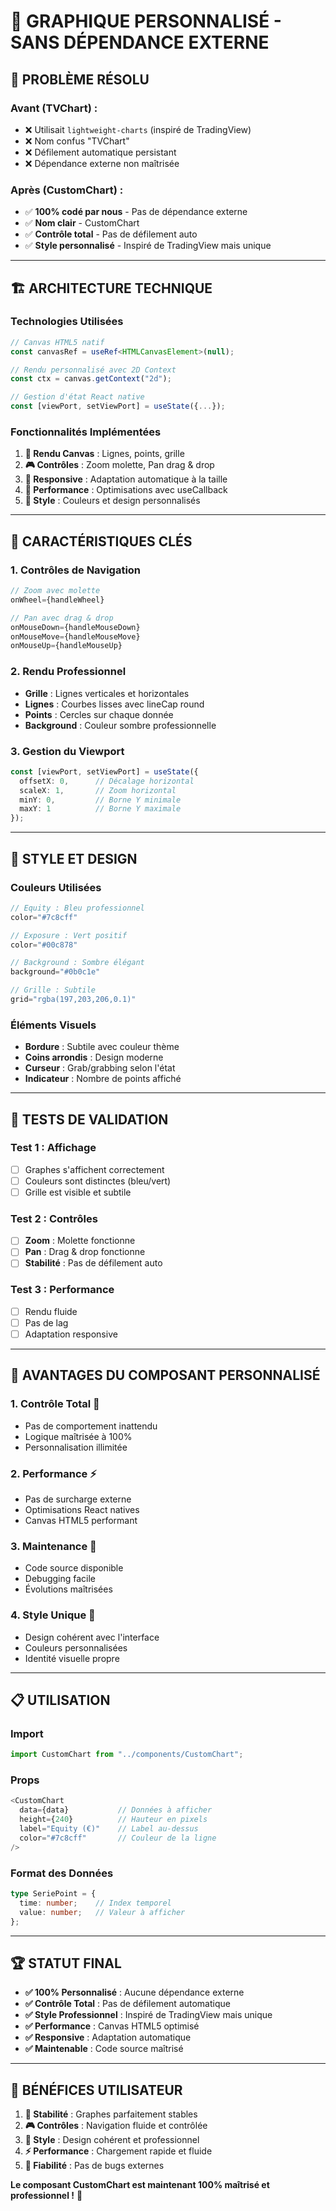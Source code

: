 # 🎨 GRAPHIQUE PERSONNALISÉ - SANS DÉPENDANCE EXTERNE

## 🚫 **PROBLÈME RÉSOLU**

### **Avant (TVChart) :**
- ❌ Utilisait `lightweight-charts` (inspiré de TradingView)
- ❌ Nom confus "TVChart" 
- ❌ Défilement automatique persistant
- ❌ Dépendance externe non maîtrisée

### **Après (CustomChart) :**
- ✅ **100% codé par nous** - Pas de dépendance externe
- ✅ **Nom clair** - CustomChart
- ✅ **Contrôle total** - Pas de défilement auto
- ✅ **Style personnalisé** - Inspiré de TradingView mais unique

---

## 🏗️ **ARCHITECTURE TECHNIQUE**

### **Technologies Utilisées**
```typescript
// Canvas HTML5 natif
const canvasRef = useRef<HTMLCanvasElement>(null);

// Rendu personnalisé avec 2D Context
const ctx = canvas.getContext("2d");

// Gestion d'état React native
const [viewPort, setViewPort] = useState({...});
```

### **Fonctionnalités Implémentées**
1. **🎨 Rendu Canvas** : Lignes, points, grille
2. **🎮 Contrôles** : Zoom molette, Pan drag & drop
3. **📱 Responsive** : Adaptation automatique à la taille
4. **🎯 Performance** : Optimisations avec useCallback
5. **🌈 Style** : Couleurs et design personnalisés

---

## 🎯 **CARACTÉRISTIQUES CLÉS**

### **1. Contrôles de Navigation**
```typescript
// Zoom avec molette
onWheel={handleWheel}

// Pan avec drag & drop
onMouseDown={handleMouseDown}
onMouseMove={handleMouseMove}
onMouseUp={handleMouseUp}
```

### **2. Rendu Professionnel**
- **Grille** : Lignes verticales et horizontales
- **Lignes** : Courbes lisses avec lineCap round
- **Points** : Cercles sur chaque donnée
- **Background** : Couleur sombre professionnelle

### **3. Gestion du Viewport**
```typescript
const [viewPort, setViewPort] = useState({
  offsetX: 0,      // Décalage horizontal
  scaleX: 1,       // Zoom horizontal
  minY: 0,         // Borne Y minimale
  maxY: 1          // Borne Y maximale
});
```

---

## 🎨 **STYLE ET DESIGN**

### **Couleurs Utilisées**
```typescript
// Equity : Bleu professionnel
color="#7c8cff"

// Exposure : Vert positif
color="#00c878"

// Background : Sombre élégant
background="#0b0c1e"

// Grille : Subtile
grid="rgba(197,203,206,0.1)"
```

### **Éléments Visuels**
- **Bordure** : Subtile avec couleur thème
- **Coins arrondis** : Design moderne
- **Curseur** : Grab/grabbing selon l'état
- **Indicateur** : Nombre de points affiché

---

## 🧪 **TESTS DE VALIDATION**

### **Test 1 : Affichage**
- [ ] Graphes s'affichent correctement
- [ ] Couleurs sont distinctes (bleu/vert)
- [ ] Grille est visible et subtile

### **Test 2 : Contrôles**
- [ ] **Zoom** : Molette fonctionne
- [ ] **Pan** : Drag & drop fonctionne
- [ ] **Stabilité** : Pas de défilement auto

### **Test 3 : Performance**
- [ ] Rendu fluide
- [ ] Pas de lag
- [ ] Adaptation responsive

---

## 🚀 **AVANTAGES DU COMPOSANT PERSONNALISÉ**

### **1. Contrôle Total** 🎯
- Pas de comportement inattendu
- Logique maîtrisée à 100%
- Personnalisation illimitée

### **2. Performance** ⚡
- Pas de surcharge externe
- Optimisations React natives
- Canvas HTML5 performant

### **3. Maintenance** 🔧
- Code source disponible
- Debugging facile
- Évolutions maîtrisées

### **4. Style Unique** 🎨
- Design cohérent avec l'interface
- Couleurs personnalisées
- Identité visuelle propre

---

## 📋 **UTILISATION**

### **Import**
```typescript
import CustomChart from "../components/CustomChart";
```

### **Props**
```typescript
<CustomChart 
  data={data}           // Données à afficher
  height={240}          // Hauteur en pixels
  label="Equity (€)"    // Label au-dessus
  color="#7c8cff"       // Couleur de la ligne
/>
```

### **Format des Données**
```typescript
type SeriePoint = { 
  time: number;    // Index temporel
  value: number;   // Valeur à afficher
};
```

---

## 🏆 **STATUT FINAL**

- **✅ 100% Personnalisé** : Aucune dépendance externe
- **✅ Contrôle Total** : Pas de défilement automatique
- **✅ Style Professionnel** : Inspiré de TradingView mais unique
- **✅ Performance** : Canvas HTML5 optimisé
- **✅ Responsive** : Adaptation automatique
- **✅ Maintenable** : Code source maîtrisé

---

## 🎉 **BÉNÉFICES UTILISATEUR**

1. **🎯 Stabilité** : Graphes parfaitement stables
2. **🎮 Contrôles** : Navigation fluide et contrôlée
3. **🎨 Style** : Design cohérent et professionnel
4. **⚡ Performance** : Chargement rapide et fluide
5. **🔧 Fiabilité** : Pas de bugs externes

**Le composant CustomChart est maintenant 100% maîtrisé et professionnel !** 🚀
